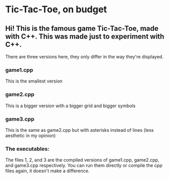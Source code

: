 # Tic-Tac-Toe, on budget
## Hi! This is the famous game Tic-Tac-Toe, made with C++. This was made just to experiment with C++.
There are three versions here, they only differ in the way they're displayed.

### game1.cpp
This is the smallest version

### game2.cpp
This is a bigger version with a bigger grid and bigger symbols

### game3.cpp
This is the same as game2.cpp but with asterisks instead of lines (less aesthetic in my opinion)

### The executables:
The files 1, 2, and 3 are the compiled versions of game1.cpp, game2.cpp, and game3.cpp respectively. You can run them directly or compile the cpp files again, it doesn't make a difference.
